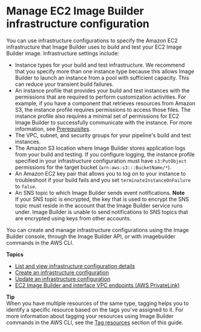 # Manage EC2 Image Builder infrastructure configuration<a name="manage-infra-config"></a>

You can use infrastructure configurations to specify the Amazon EC2 infrastructure that Image Builder uses to build and test your EC2 Image Builder image\. Infrastructure settings include:
+ Instance types for your build and test infrastructure\. We recommend that you specify more than one instance type because this allows Image Builder to launch an instance from a pool with sufficient capacity\. This can reduce your transient build failures\.
+ An instance profile that provides your build and test instances with the permissions that are required to perform customization activities\. For example, if you have a component that retrieves resources from Amazon S3, the instance profile requires permissions to access those files\. The instance profile also requires a minimal set of permissions for EC2 Image Builder to successfully communicate with the instance\. For more information, see [Prerequisites](image-builder-setting-up.md)\.
+ The VPC, subnet, and security groups for your pipeline's build and test instances\.
+ The Amazon S3 location where Image Builder stores application logs from your build and testing\. If you configure logging, the instance profile specified in your infrastructure configuration must have `s3:PutObject` permissions for the target bucket \(`arn:aws:s3:::BucketName/*`\)\.
+ An Amazon EC2 key pair that allows you to log on to your instance to troubleshoot if your build fails and you set `terminateInstanceOnFailure` to `false`\.
+ An SNS topic to which Image Builder sends event notifications\.
**Note**  
If your SNS topic is encrypted, the key that is used to encrypt the SNS topic must reside in the account that the Image Builder service runs under\. Image Builder is unable to send notifications to SNS topics that are encrypted using keys from other accounts\.

You can create and manage infrastructure configurations using the Image Builder console, through the Image Builder API, or with imagebuilder commands in the AWS CLI\.

**Topics**
+ [List and view infrastructure configuration details](infra-config-details.md)
+ [Create an infrastructure configuration](create-infra-config.md)
+ [Update an infrastructure configuration](update-infra-config.md)
+ [EC2 Image Builder and interface VPC endpoints \(AWS PrivateLink\)](vpc-interface-endpoints.md)

**Tip**  
When you have multiple resources of the same type, tagging helps you to identify a specific resource based on the tags you've assigned to it\. For more information about tagging your resources using Image Builder commands in the AWS CLI, see the [Tag resources](tag-resources.md) section of this guide\.